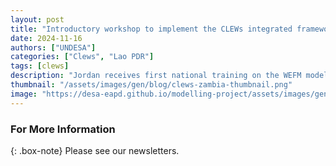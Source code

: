 ```yaml
---
layout: post
title: "Introductory workshop to implement the CLEWs integrated framework in Lao PDR"
date: 2024-11-16
authors: ["UNDESA"]
categories: ["Clews", "Lao PDR"]
tags: [clews]
description: "Jordan receives first national training on the WEFM model for macroeconomic forecasting."
thumbnail: "/assets/images/gen/blog/clews-zambia-thumbnail.png"
image: "https://desa-eapd.github.io/modelling-project/assets/images/gen/blog/wefm_jordan1.png"
---
```




### For More Information

{: .box-note}
Please see our newsletters.
